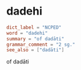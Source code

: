 # dadehi

``` toml
dict_label = "NCPED"
word = "dadehi"
summary = "of dadāti"
grammar_comment = "2 sg."
see_also = ["dadāti"]
```

of dadāti

